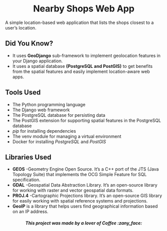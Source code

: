 <h1 align="center">Nearby Shops Web App</h1>
A simple location-based web application that lists the shops closest to a user’s location.

## Did You Know?
- It uses **GeoDjango** sub-framework to implement geolocation features in your Django application.
- It uses a spatial database **(PostgreSQL and PostGIS)** to get benefits from the spatial features and easily implement location-aware web apps.

## Tools Used
- The Python programming language
- The Django web framework
- The PostgreSQL database for persisting data
- The PostGIS extension for supporting spatial features in the PostgreSQL database
- _pip_ for installing dependencies
- The venv module for managing a virtual environment
- Docker for installing _PostgreSQL_ and _PostGIS_

## Libraries Used
- **GEOS** -Geometry Engine Open Source. It’s a C++ port of the JTS (Java Topology Suite) that implements the OCG Simple Feature for SQL specification.
- **GDAL** -Geospatial Data Abstraction Library. It’s an open-source library for working with raster and vector geospatial data formats.
- **PROJ.4** -Cartographic Projections library. It’s an open-source GIS library for easily working with spatial reference systems and projections.
- **GeoIP** is a library that helps users find geographical information based on an IP address.

<h5 align="center">This project was made by a lover of Coffee :zany_face:</h6>
